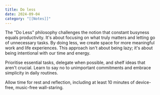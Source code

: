 ```yaml
---
title: Do less
date: 2024-09-04
category: "[[Notes]]"
---
```

The "Do Less" philosophy challenges the notion that constant busyness equals productivity. It's about focusing on what truly matters and letting go of unnecessary tasks. By doing less, we create space for more meaningful work and life experiences. This approach isn't about being lazy; it's about being intentional with our time and energy.  

Prioritise essential tasks, delegate when possible, and shelf ideas that aren't crucial. Learn to say no to unimportant commitments and embrace simplicity in daily routines. 

Allow time for rest and reflection, including at least 10 minutes of device-free, music-free wall-staring. 